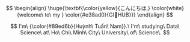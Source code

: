 $$
\begin{align}
\huge{\textbf{\color{yellow}{こんにちは,} \color{white}{welcome\ to\ my } \color{#e38ad0}{GI🐥HUB}}}
\end{align}
$$

$$
I'm\ {\color{#89ed6b}{Huỳnh\ Tuấn\ Nam}}.\ I'm\ studying\ Data\ Science\ at\ Ho\ Chi\ Minh\ City\ University\ of\ Science\.
$$
